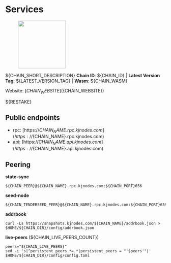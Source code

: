 # Services

<figure><img src="https://raw.githubusercontent.com/kj89/testnet_manuals/main/pingpub/logos/haqq.png" width="150" alt=""><figcaption></figcaption></figure>

${CHAIN_SHORT_DESCRIPTION}
**Chain ID**: ${CHAIN_ID} | **Latest Version Tag**: ${LATEST_VERSION_TAG} | **Wasm**: ${CHAIN_WASM}

Website: [${CHAIN_WEBSITE}](${CHAIN_WEBSITE})

${RESTAKE}
## Public endpoints

* rpc: [https://${CHAIN_NAME}.rpc.kjnodes.com](https://${CHAIN_NAME}.rpc.kjnodes.com)
* api: [https://${CHAIN_NAME}.api.kjnodes.com](https://${CHAIN_NAME}.api.kjnodes.com)

## Peering

**state-sync**

```
${CHAIN_PEER}@${CHAIN_NAME}.rpc.kjnodes.com:${CHAIN_PORT}656
```

**seed-node**

```
${CHAIN_TENDERSEED_PEER}@${CHAIN_NAME}.rpc.kjnodes.com:${CHAIN_PORT}659
```

**addrbook**
```
curl -Ls https://snapshots.kjnodes.com/${CHAIN_NAME}/addrbook.json > $HOME/${CHAIN_DIR}/config/addrbook.json
```

**live-peers** (${CHAIN_LIVE_PEERS_COUNT})
```
peers="${CHAIN_LIVE_PEERS}"
sed -i 's|^persistent_peers *=.*|persistent_peers = "'$peers'"|' $HOME/${CHAIN_DIR}/config/config.toml
```
